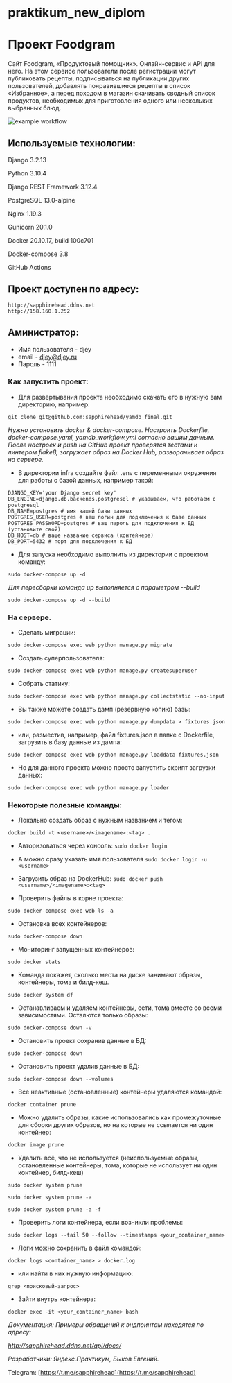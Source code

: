 # praktikum_new_diplom
# Проект Foodgram
Сайт Foodgram, «Продуктовый помощник».
Онлайн-сервис и API для него. На этом сервисе пользователи после регистрации могут публиковать рецепты, подписываться на публикации других пользователей, добавлять понравившиеся рецепты в список «Избранное», а перед походом в магазин скачивать сводный список продуктов, необходимых для приготовления одного или нескольких выбранных блюд.

![example workflow](https://github.com/sapphirehead/foodgram-project-react/actions/workflows/foodgram.yml/badge.svg)

## Используемые технологии:

Django 3.2.13

Python 3.10.4

Django REST Framework 3.12.4

PostgreSQL 13.0-alpine

Nginx 1.19.3

Gunicorn 20.1.0

Docker 20.10.17, build 100c701

Docker-compose 3.8

GitHub Actions

## Проект доступен по адресу:
```
http://sapphirehead.ddns.net
http://158.160.1.252
```

## Аминистратор:

- Имя пользователя - djey
- email - djey@djey.ru
- Пароль - 1111

### Как запустить проект:

- Для развёртывания проекта необходимо скачать его в нужную вам директорию, например:

```git clone git@github.com:sapphirehead/yamdb_final.git```

*Нужно установить docker & docker-compose. Настроить Dockerfile, docker-compose.yaml, yamdb_workflow.yml согласно вашим данным.*
*После настроек и push на GitHub проект проверятся тестами и линтером flake8, загружает образ на Docker Hub, разворачивает образ на сервере.*

- В директории infra создайте файл .env с переменными окружения для работы с базой данных, например такой:

```
DJANGO_KEY='your Django secret key'
DB_ENGINE=django.db.backends.postgresql # указываем, что работаем с postgresql
DB_NAME=postgres # имя вашей базы данных
POSTGRES_USER=postgres # ваш логин для подключения к базе данных
POSTGRES_PASSWORD=postgres # ваш пароль для подключения к БД (установите свой)
DB_HOST=db # ваше название сервиса (контейнера)
DB_PORT=5432 # порт для подключения к БД
```

- Для запуска необходимо выполнить из директории с проектом команду:

```sudo docker-compose up -d```

_Для пересборки команда up выполняется с параметром --build_

```sudo docker-compose up -d --build```

### На сервере.

- Сделать миграции:

```sudo docker-compose exec web python manage.py migrate```

- Создать суперпользователя:

```sudo docker-compose exec web python manage.py createsuperuser```

- Собрать статику:

```sudo docker-compose exec web python manage.py collectstatic --no-input```

- Вы также можете создать дамп (резервную копию) базы:

```sudo docker-compose exec web python manage.py dumpdata > fixtures.json```

- или, разместив, например, файл fixtures.json в папке с Dockerfile, загрузить в базу данные из дампа:

```sudo docker-compose exec web python manage.py loaddata fixtures.json```

- Но для данного проекта можно просто запустить скрипт загрузки данных:

```sudo docker-compose exec web python manage.py loader```

### Некоторые полезные команды:

- Локально создать образ с нужным названием и тегом:

```docker build -t <username>/<imagename>:<tag> .```

- Авторизоваться через консоль:
```sudo docker login```
- А можно сразу указать имя пользователя
```sudo docker login -u <username>```
- Загрузить образ на DockerHub:
```sudo docker push <username>/<imagename>:<tag>```

- Проверить файлы в корне проекта:

```sudo docker-compose exec web ls -a```

- Остановка всех контейнеров:

```sudo docker-compose down```

- Мониторинг запущенных контейнеров:

```sudo docker stats```

- Команда покажет, сколько места на диске занимают образы, контейнеры, тома и билд-кеш.

```sudo docker system df```


- Останавливаем и удаляем контейнеры, сети, тома вместе со всеми зависимостями. Осталются только образы:

```sudo docker-compose down -v```

- Остановить проект сохранив данные в БД:

```sudo docker-compose down```

- Остановить проект удалив данные в БД:

```sudo docker-compose down --volumes```

- Все неактивные (остановленные) контейнеры удаляются командой:

```docker container prune```

- Можно удалить образы, какие использовались как промежуточные для сборки других образов, но на которые не ссылается ни один контейнер:

```docker image prune```

- Удалить всё, что не используется (неиспользуемые образы, остановленные контейнеры, тома, которые не использует ни один контейнер, билд-кеш)

```sudo docker system prune```

```sudo docker system prune -a```

```sudo docker system prune -a -f```

- Проверить логи контейнера, если возникли проблемы:

```
sudo docker logs --tail 50 --follow --timestamps <your_container_name>
```

- Логи можно сохранить в файл командой: 

```docker logs <container_name> > docker.log```
- или найти в них нужную информацию: 

```grep <поисковый-запрос>```

- Зайти внутрь контейнера:

```docker exec -it <your_container_name> bash```



_Документация: Примеры обращений к эндпоинтам находятся по адресу:_

*http://sapphirehead.ddns.net/api/docs/*

_Разработчики: Яндекс.Практикум, Быков Евгений._


Telegram:  [https://t.me/sapphirehead](https://t.me/sapphirehead)

